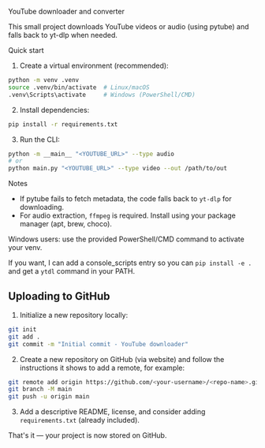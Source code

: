 YouTube downloader and converter

This small project downloads YouTube videos or audio (using pytube) and falls back to yt-dlp when needed.

Quick start

1. Create a virtual environment (recommended):

```bash
python -m venv .venv
source .venv/bin/activate  # Linux/macOS
.venv\Scripts\activate     # Windows (PowerShell/CMD)
```

2. Install dependencies:

```bash
pip install -r requirements.txt
```

3. Run the CLI:

```bash
python -m __main__ "<YOUTUBE_URL>" --type audio
# or
python main.py "<YOUTUBE_URL>" --type video --out /path/to/out
```

Notes
- If pytube fails to fetch metadata, the code falls back to `yt-dlp` for downloading.
- For audio extraction, `ffmpeg` is required. Install using your package manager (apt, brew, choco).

Windows users: use the provided PowerShell/CMD command to activate your venv.

If you want, I can add a console_scripts entry so you can `pip install -e .` and get a `ytdl` command in your PATH.

## Uploading to GitHub

1. Initialize a new repository locally:

```bash
git init
git add .
git commit -m "Initial commit - YouTube downloader"
```

2. Create a new repository on GitHub (via website) and follow the instructions it shows to add a remote, for example:

```bash
git remote add origin https://github.com/<your-username>/<repo-name>.git
git branch -M main
git push -u origin main
```

3. Add a descriptive README, license, and consider adding `requirements.txt` (already included).

That's it — your project is now stored on GitHub.
